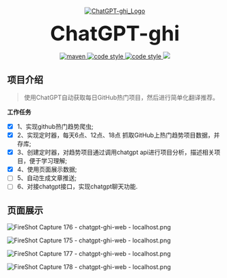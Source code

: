 # 

<p align="center">
  <a href="#">
   <img alt="ChatGPT-ghi_Logo" src="https://p1-juejin.byteimg.com/tos-cn-i-k3u1fbpfcp/2dfebd1f6905438abc9ee4362479d468~tplv-k3u1fbpfcp-watermark.image">
  </a>
</p>
<p align='center' >
    <font size='70'><b>ChatGPT-ghi</b></font>
</p>
<p align="center">
  <a href="#">
   <img alt="maven" src="https://img.shields.io/maven-central/v/org.apache.maven/apache-maven.svg">
  </a>
  <a href="#">
   <img alt="code style" src="https://img.shields.io/badge/%20LICENSE-GPL--2.0-blue.svg">
  </a>
  <a href="#">
   <img alt="code style" src="https://img.shields.io/badge/BUILD-PASSING-green.svg">
  </a>
  <a href="#">
   <img src="https://img.shields.io/badge/ChatGPT_ghi-V1.0 releases-green.svg" >
  </a>
</p>

## 项目介绍

> 使用ChatGPT自动获取每日GitHub热门项目，然后进行简单化翻译推荐。

**工作任务**
- [x] 1、实现github热门趋势爬虫;
- [x] 2、实现定时器，每天6点、12点、18点 抓取GitHub上热门趋势项目数据，并存库;
- [x] 3、创建定时器，对趋势项目通过调用chatgpt api进行项目分析，描述相关项目，便于学习理解;
- [x] 4、使用页面展示数据;
- [ ] 5、自动生成文章推送;
- [ ] 6、对接chatgpt接口，实现chatgpt聊天功能.

## 页面展示

![FireShot Capture 176 - chatgpt-ghi-web - localhost.png](https://p3-juejin.byteimg.com/tos-cn-i-k3u1fbpfcp/b9bc16495fcb4a0d8cb977448fe77454~tplv-k3u1fbpfcp-watermark.image?)

![FireShot Capture 175 - chatgpt-ghi-web - localhost.png](https://p3-juejin.byteimg.com/tos-cn-i-k3u1fbpfcp/c8122be89b424cddb54639e0a9641e92~tplv-k3u1fbpfcp-watermark.image?)

![FireShot Capture 177 - chatgpt-ghi-web - localhost.png](https://p1-juejin.byteimg.com/tos-cn-i-k3u1fbpfcp/9681f9db933146b2930b7c0478c287df~tplv-k3u1fbpfcp-watermark.image?)

![FireShot Capture 178 - chatgpt-ghi-web - localhost.png](https://p6-juejin.byteimg.com/tos-cn-i-k3u1fbpfcp/f2c163c80b794f1cba2bd41302ce5a12~tplv-k3u1fbpfcp-watermark.image?)